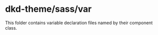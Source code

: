 # dkd-theme/sass/var

This folder contains variable declaration files named by their component class.
